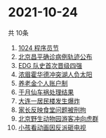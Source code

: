 # 2021-10-24
  共 10条

  <!-- BEGIN -->
  <!-- 最后更新时间:Sun Oct 24 2021 23:11:01 GMT+0000 (Coordinated Universal Time) -->
  1. [1024 程序员节](https://www.zhihu.com/search?q=程序员节)
1. [北京昌平确诊病例轨迹公布](https://www.zhihu.com/search?q=北京确诊)
1. [EDG 队史首次晋级四强](https://www.zhihu.com/search?q=edg)
1. [浓眉霍华德冲突湖人负太阳](https://www.zhihu.com/search?q=湖人)
1. [养老金个人账户制](https://www.zhihu.com/search?q=养老金)
1. [于月仙车祸处理结果](https://www.zhihu.com/search?q=于月仙)
1. [大连一居民楼发生爆炸](https://www.zhihu.com/search?q=大连爆炸)
1. [家长反映食堂问题被刑拘](https://www.zhihu.com/search?q=家长反映食堂问题被刑拘)
1. [北京野生动物园游客冲向虎群](https://www.zhihu.com/search?q=北京野生动物园)
1. [小孩看动画因反派砸电视](https://www.zhihu.com/search?q=动画片)
  <!-- END -->
  